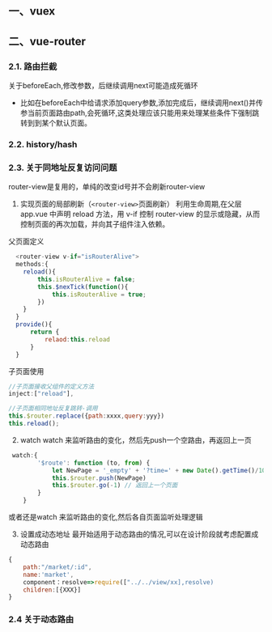 ## 一、vuex


## 二、vue-router


### 2.1. 路由拦截
 关于beforeEach,修改参数，后继续调用next可能造成死循环
* 比如在beforeEach中给请求添加query参数,添加完成后，继续调用next()并传参当前页面路由path,会死循环,这类处理应该只能用来处理某些条件下强制跳转到到某个默认页面。

### 2.2. history/hash

### 2.3. 关于同地址反复访问问题
router-view是复用的，单纯的改变id号并不会刷新router-view
1. 实现页面的局部刷新（`<router-view>`页面刷新）
利用生命周期,在父层 app.vue 中声明 reload 方法，用 v-if 控制 router-view 的显示或隐藏，从而控制页面的再次加载，并向其子组件注入依赖。

父页面定义
````javascript
  <router-view v-if="isRouterAlive">
  methods:{
    reload(){
        this.isRouterAlive = false;
        this.$nexTick(function(){
            this.isRouterAlive = true;
        })
    }
  }
  provide(){
      return {
          relaod:this.reload
      }
  }
````
子页面使用
````javascript
//子页面接收父组件的定义方法
inject:["reload"],

//子页面相同地址反复跳转-调用
this.$router.replace({path:xxxx,query:yyy})
this.reload();
````

2. watch
watch 来监听路由的变化，然后先push一个空路由，再返回上一页
````javascript
 watch:{
        '$route': function (to, from) {
            let NewPage = '_empty' + '?time=' + new Date().getTime()/1000 //定义一个空页面
            this.$router.push(NewPage)
            this.$router.go(-1) // 返回上一个页面
        }  
    }
````
或者还是watch 来监听路由的变化,然后各自页面监听处理逻辑

3. 设置成动态地址
最开始适用于动态路由的情况,可以在设计阶段就考虑配置成动态路由

````javascript
{
    path:"/market/:id",
    name:'market',
    component：resolve=>require(["../../view/xx],resolve)
    children:[{XXX}]
}
````
  
### 2.4 关于动态路由

